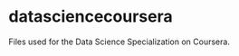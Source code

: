 datasciencecoursera
===================

Files used for the Data Science Specialization on Coursera.
